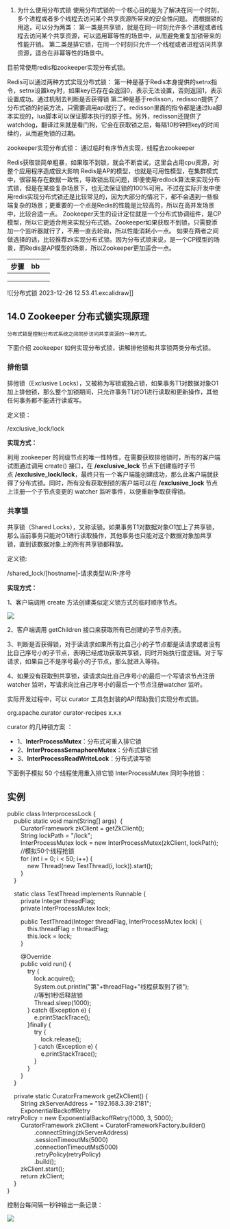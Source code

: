 1. 为什么使用分布式锁
使用分布式锁的一个核心目的是为了解决在同一个时刻，多个进程或者多个线程去访问某个共享资源所带来的安全性问题。
而根据锁的用途，可以分为两类：
第一类是共享锁，就是在同一时刻允许多个进程或者线程去访问某个共享资源，可以适用幂等性的场景中，从而避免重复加锁带来的性能开销。
第二类是排它锁，在同一个时刻只允许一个线程或者进程访问共享资源，适合在非幂等性的场景中。

目前常使用redis和zookeeper实现分布式锁。

Redis可以通过两种方式实现分布式锁：
第一种是基于Redis本身提供的setnx指令，setnx设置key时，如果key已存在会返回0，表示无法设置，否则返回1，表示设置成功。通过机制去判断是否获得锁
第二种是基于redisson，redisson提供了分布式锁的封装方法，只需要调用api就行了。redisson里面的指令都是通过lua脚本实现的，lua脚本可以保证脚本执行的原子性。另外，redisson还提供了watchdog，翻译过来就是看门狗，它会在获取锁之后，每隔10秒钟把key的时间续约，从而避免锁的过期。

zookeeper实现分布式锁：
通过临时有序节点实现，线程去zookeeper

Redis获取锁简单粗暴，如果取不到锁，就会不断尝试，这里会占用cpu资源，对整个应用程序造成很大影响
Redis是AP的模型，也就是可用性模型，在集群模式中，很容易存在数据一致性，导致锁出现问题，即便使用redlock算法来实现分布式锁，但是在某些复杂场景下，也无法保证锁的100%可用。不过在实际开发中使用redis实现分布式锁还是比较常见的，因为大部分的情况下，都不会遇到一些极端复杂的场景；更重要的一个点是Redis的性能是比较高的，所以在高并发场景中，比较合适一点。
Zookeeper天生的设计定位就是一个分布式协调组件，是CP模型，所以它更适合用来实现分布式锁。Zookeeper如果获取不到锁，只需要添加一个监听器就行了，不用一直去轮询，所以性能消耗小一点。
如果在两者之间做选择的话，比较推荐zk实现分布式锁。因为分布式锁来说，是一个CP模型的场景，而Redis是AP模型的场景，所以Zookeeper更加适合一点。



| 步骤 | bb |  |
| ---- | ---- | ---- |
|  |  |  |
|  |  |  |
|  |  |  |
![[分布式锁 2023-12-26 12.53.41.excalidraw]]



## 14.0 Zookeeper 分布式锁实现原理

	分布式锁是控制分布式系统之间同步访问共享资源的一种方式。

下面介绍 zookeeper 如何实现分布式锁，讲解排他锁和共享锁两类分布式锁。

### 排他锁

排他锁（Exclusive Locks），又被称为写锁或独占锁，如果事务T1对数据对象O1加上排他锁，那么整个加锁期间，只允许事务T1对O1进行读取和更新操作，其他任何事务都不能进行读或写。

定义锁：

/exclusive_lock/lock

**实现方式：**

利用 zookeeper 的同级节点的唯一性特性，在需要获取排他锁时，所有的客户端试图通过调用 create() 接口，在 **/exclusive_lock** 节点下创建临时子节点 **/exclusive_lock/lock**，最终只有一个客户端能创建成功，那么此客户端就获得了分布式锁。同时，所有没有获取到锁的客户端可以在 **/exclusive_lock** 节点上注册一个子节点变更的 watcher 监听事件，以便重新争取获得锁。

### 共享锁

共享锁（Shared Locks），又称读锁。如果事务T1对数据对象O1加上了共享锁，那么当前事务只能对O1进行读取操作，其他事务也只能对这个数据对象加共享锁，直到该数据对象上的所有共享锁都释放。

定义锁:

/shared_lock/[hostname]-请求类型W/R-序号

**实现方式：**

1、客户端调用 create 方法创建类似定义锁方式的临时顺序节点。

![](https://www.runoob.com/wp-content/uploads/2020/09/lock-01.png)

2、客户端调用 getChildren 接口来获取所有已创建的子节点列表。

3、判断是否获得锁，对于读请求如果所有比自己小的子节点都是读请求或者没有比自己序号小的子节点，表明已经成功获取共享锁，同时开始执行度逻辑。对于写请求，如果自己不是序号最小的子节点，那么就进入等待。

4、如果没有获取到共享锁，读请求向比自己序号小的最后一个写请求节点注册 watcher 监听，写请求向比自己序号小的最后一个节点注册watcher 监听。

实际开发过程中，可以 curator 工具包封装的API帮助我们实现分布式锁。

<dependency> <groupId>org.apache.curator</groupId> <artifactId>curator-recipes</artifactId> <version>x.x.x</version> </dependency>

curator 的几种锁方案 ：

- 1、**InterProcessMutex**：分布式可重入排它锁
- 2、**InterProcessSemaphoreMutex**：分布式排它锁
- 3、**InterProcessReadWriteLock**：分布式读写锁

下面例子模拟 50 个线程使用重入排它锁 InterProcessMutex 同时争抢锁：

## 实例

public class InterprocessLock {  
    public static void main(String[] args)  {  
        CuratorFramework zkClient = getZkClient();  
        String lockPath = "/lock";  
        InterProcessMutex lock = new InterProcessMutex(zkClient, lockPath);  
        //模拟50个线程抢锁  
        for (int i = 0; i < 50; i++) {  
            new Thread(new TestThread(i, lock)).start();  
        }  
    }  
  
  
    static class TestThread implements Runnable {  
        private Integer threadFlag;  
        private InterProcessMutex lock;  
  
        public TestThread(Integer threadFlag, InterProcessMutex lock) {  
            this.threadFlag = threadFlag;  
            this.lock = lock;  
        }  
  
        @Override  
        public void run() {  
            try {  
                lock.acquire();  
                System.out.println("第"+threadFlag+"线程获取到了锁");  
                //等到1秒后释放锁  
                Thread.sleep(1000);  
            } catch (Exception e) {  
                e.printStackTrace();  
            }finally {  
                try {  
                    lock.release();  
                } catch (Exception e) {  
                    e.printStackTrace();  
                }  
            }  
        }  
    }  
  
    private static CuratorFramework getZkClient() {  
        String zkServerAddress = "192.168.3.39:2181";  
        ExponentialBackoffRetry retryPolicy = new ExponentialBackoffRetry(1000, 3, 5000);  
        CuratorFramework zkClient = CuratorFrameworkFactory.builder()  
                .connectString(zkServerAddress)  
                .sessionTimeoutMs(5000)  
                .connectionTimeoutMs(5000)  
                .retryPolicy(retryPolicy)  
                .build();  
        zkClient.start();  
        return zkClient;  
    }  
}  

控制台每间隔一秒钟输出一条记录：

![](https://www.runoob.com/wp-content/uploads/2020/09/lock-02.png)

